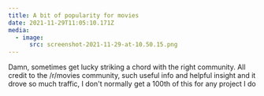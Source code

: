 ```yaml
---
title: A bit of popularity for movies
date: 2021-11-29T11:05:10.171Z
media:
  - image:
      src: screenshot-2021-11-29-at-10.50.15.png
---
```

Damn, sometimes get lucky striking a chord with the right community. All credit to the /r/movies community, such useful info and helpful insight and it drove so much traffic, I don't normally get a 100th of this for any project I do